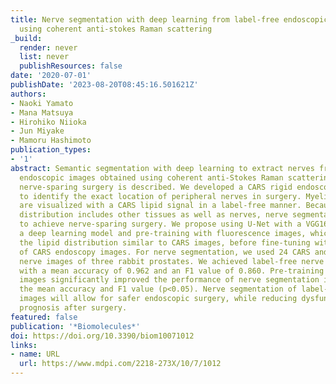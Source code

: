 ```yaml
---
title: Nerve segmentation with deep learning from label-free endoscopic images obtained
  using coherent anti-stokes Raman scattering
_build:
  render: never
  list: never
  publishResources: false
date: '2020-07-01'
publishDate: '2023-08-20T08:45:16.501621Z'
authors:
- Naoki Yamato
- Mana Matsuya
- Hirohiko Niioka
- Jun Miyake
- Mamoru Hashimoto
publication_types:
- '1'
abstract: Semantic segmentation with deep learning to extract nerves from label-free
  endoscopic images obtained using coherent anti-Stokes Raman scattering (CARS) for
  nerve-sparing surgery is described. We developed a CARS rigid endoscope in order
  to identify the exact location of peripheral nerves in surgery. Myelinated nerves
  are visualized with a CARS lipid signal in a label-free manner. Because the lipid
  distribution includes other tissues as well as nerves, nerve segmentation is required
  to achieve nerve-sparing surgery. We propose using U-Net with a VGG16 encoder as
  a deep learning model and pre-training with fluorescence images, which visualize
  the lipid distribution similar to CARS images, before fine-tuning with a small dataset
  of CARS endoscopy images. For nerve segmentation, we used 24 CARS and 1,818 fluorescence
  nerve images of three rabbit prostates. We achieved label-free nerve segmentation
  with a mean accuracy of 0.962 and an F1 value of 0.860. Pre-training on fluorescence
  images significantly improved the performance of nerve segmentation in terms of
  the mean accuracy and F1 value (p<0.05). Nerve segmentation of label-free endoscopic
  images will allow for safer endoscopic surgery, while reducing dysfunction and improving
  prognosis after surgery.
featured: false
publication: '*Biomolecules*'
doi: https://doi.org/10.3390/biom10071012
links:
- name: URL
  url: https://www.mdpi.com/2218-273X/10/7/1012
---
```


